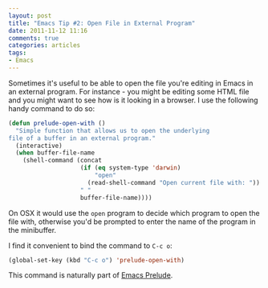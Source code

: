 ```yaml
---
layout: post
title: "Emacs Tip #2: Open File in External Program"
date: 2011-11-12 11:16
comments: true
categories: articles
tags:
- Emacs
---
```


Sometimes it's useful to be able to open the file you're editing in
Emacs in an external program. For instance - you might be editing
some HTML file and you might want to see how is it looking in a
browser. I use the following handy command to do so:

``` cl
(defun prelude-open-with ()
  "Simple function that allows us to open the underlying
file of a buffer in an external program."
  (interactive)
  (when buffer-file-name
    (shell-command (concat
                    (if (eq system-type 'darwin)
                        "open"
                      (read-shell-command "Open current file with: "))
                    " "
                    buffer-file-name))))
```

On OSX it would use the `open` program to decide which program to open
the file with, otherwise you'd be prompted to enter the name of the
program in the minibuffer.

I find it convenient to bind the command to `C-c o`:

``` cl
(global-set-key (kbd "C-c o") 'prelude-open-with)
```

This command is naturally part of [Emacs Prelude](https://github.com/bbatsov/prelude).
